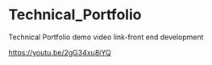 # Technical_Portfolio


Technical Portfolio demo video link-front end development

https://youtu.be/2gG34xu8iYQ
